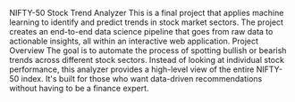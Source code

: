 NIFTY-50 Stock Trend Analyzer
This is a final project that applies machine learning to identify and predict trends in stock market sectors. 
The project creates an end-to-end data science pipeline that goes from raw data to actionable insights, all within an interactive web application.
Project Overview
The goal is to automate the process of spotting bullish or bearish trends across different stock sectors. Instead of looking at individual stock performance, this analyzer provides a high-level view of the entire NIFTY-50 index. 
It's built for those who want data-driven recommendations without having to be a finance expert.
